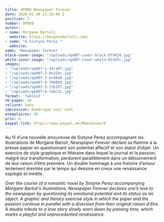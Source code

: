 ```yaml
---
title: OP008 Newspaper forever
date: 2020-01-30 21:16:00 Z
position: 7
number: OP008
auteur:
- name: Morgane Bartoli
  website: https://morganebartoli.com/
- name: "& Sixtyne Perez "
  website: 
name: 'Newspaper forever '
black-cover-image: "/uploads/op007-cover-black-9f9424.jpg"
white-cover-image: "/uploads/op007-cover-white-0220fc.jpg"
images:
- "/uploads/op007-1-34ca07.jpg"
- "/uploads/op007-2-9a328c.jpg"
- "/uploads/op007-3-ec66a0.jpg"
- "/uploads/op007-4-70b0b0.jpg"
- "/uploads/op007-5-f3b337.jpg"
- "/uploads/op007-6-7abc3c.jpg"
format: 'Tabloïd '
nb-pages: 16
reliure: Sans
impression: Numérique noir seul
exemplaires: 50
prix: 6
paypal-link: https://www.paypal.me/RDeshaies/6
---
```


Au fil d’une nouvelle amoureuse de Sixtyne Perez accompagnant les illustrations de Morgane Bartoli, *Newspaper Forever* déclare sa flamme à la presse papier en questionnant son potentiel affectif et son statut d’objet. Un exercice de style graphique et littéraire dans lequel le journal et la passion, malgré leur transformation, perdurent parallèlement dans un détournement de leur raison d’être première. Un double hommage à une histoire d’amour lentement éreintée par le temps qui dessine en creux une renaissance espiègle et inédite.

*Over the course of a romantic novel by Sixtyne Perez accompanying Morgane Bartoli's illustrations, Newspaper Forever declares one’s love to the newspaper by questioning its emotional potential and its status as an object. A graphic and literary exercise style in which the paper and the passion continue in parallel with a diversion from their original raison d'être. A double tribute to a love story slowly worn down by passing time, which marks a playful and unprecedented renaissance.*